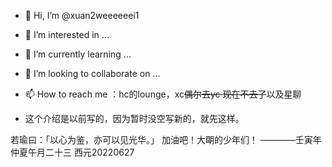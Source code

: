- 👋 Hi, I’m @xuan2weeeeeei1
- 👀 I’m interested in ...
- 🌱 I’m currently learning ...
- 💞️ I’m looking to collaborate on ...
- 📫 How to reach me ：hc的lounge，xc~~偶尔去yc 现在不去了~~以及星聊

- 这个介绍是以前写的，因为暂时没空写新的，就先这样。

<!---- 我是玄微（xuan2wei1），大家可以叫我魏若瑜，我姓刘，若瑜是我的字。
 我今年（2022）八升九，14周岁，虚岁16，属猪。
- 我在上海，浦西。当然你也可以说我是南直隶人、
--->
<!---- 我最早在六年级接触一些东西。比如html，vbs和Excel里的宏之类的。那时候基本其实就是去复制别人的代码然后改几个字，不过确实也打开了新世界的大门。~~抄代码我最擅长了~~我那时的理想，就是自己有一个能上的去的网站。
- 暑假前夕来到各大聊天室，最后辗转在xc和星聊遇到了ee，他~~让我白嫖了eb~~一直鼓励我，在他的鼓励下我写出了第一个不全是抄的勉强能看的html单页魏若瑜的诗词集（不存在的网页），运行了reb然后在完全不懂py语法的情况下在不停地报错中写出了第一个~~借鉴自Pro的~~shoot功能（虽然没什么用）。
- 所以说我现在最熟悉的是html（虽然也不咋地）。
- 我比较擅长数学和物理，体育就不太行，英语也很糟糕。生活上是精神大朙人但不是明粉，喜欢诸子百家、文言文和汉服。~~用某些人的话来说就像是从古代穿越来的（呸才不是呢）~~
- 以心为鉴，亦可以见光华！加油！
- ~~对了请不要破坏蓉儿虽然也许有些人不认为~~
--->

<!---
xuan2weeeeeei1/xuan2weeeeeei1 is a ✨ special ✨ repository because its `README.md` (this file) appears on your GitHub profile.
You can click the Preview link to take a look at your changes.
--->
若瑜曰：「以心为鉴，亦可以见光华。」
加油吧！大朙的少年们！
                                           ————壬寅年仲夏午月二十三 西元20220627
<!---
玄微：大朙少年们是会互相吸引哒！！！(〃'▽'〃)幸会！！


一些纪念日（有的和大明也没关系，就一块放一下）

农历 正月初四 太祖建国纪念日（大明国国庆节哦~）
农历 二月十五 岳圣帝君（岳飞）诞辰（若瑜每年都在祭祀）
西历 五月二十 扬州十日华夏死难者/殉族者纪念日（五二零安康不要快乐呜呜呜呜）
西历 七月四日 陈延年烈士牺牲纪念日（这是近代，新文化运动里的自己百度）

「太祖圣谕：驱逐胡虏，恢复中华，立纲陈纪，救济斯民！！！」

附：畅辛亥义举
华夏沉沦二百年，盼来辛亥洗腥膻。
朝阳奋勇提枪去，夜照携荣祭祖先。
几世荒丘观义血，满城风雨看谁冤。
相隔只道今时起，日月重归大漢天。
云从龙，风从虎，功名利禄尘与土。
红巾军军歌
望神州，百姓苦，千里沃土皆荒芜。
看天下，尽胡虏，天道残缺匹夫补。
好男儿，别父母，只为苍生不为主。
手持钢刀九十九，杀尽胡儿才罢手。
我本堂堂男子汉，何为鞑虏作马牛。
壮士饮尽碗中酒，千里征途不回头。
金鼓齐鸣万众吼，不破黄龙誓不休。

本人现南直隶松江府人上海县长人/高昌乡人；祖上南直隶常州府人
https://hack.chat/?lounge 可以来这里聊聊（是中国人请写汉字谢谢）-我可能的昵称（3）：xuan2wei1；Joanna；Hollyshift。

1.洪武，1368年到1398年。
2.建文，1399年到1402年。
3.永乐，1403年到1424年。
17.崇祯，1628年到1644年。
21.永历，1646年到1662年。
--->
